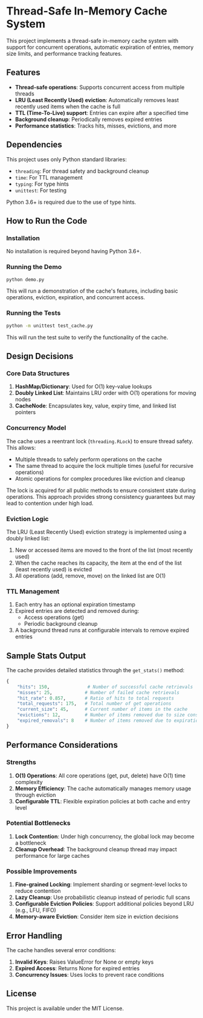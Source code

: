 # Thread-Safe In-Memory Cache System

This project implements a thread-safe in-memory cache system with support for concurrent operations, automatic expiration of entries, memory size limits, and performance tracking features.

## Features

- **Thread-safe operations**: Supports concurrent access from multiple threads
- **LRU (Least Recently Used) eviction**: Automatically removes least recently used items when the cache is full
- **TTL (Time-To-Live) support**: Entries can expire after a specified time
- **Background cleanup**: Periodically removes expired entries
- **Performance statistics**: Tracks hits, misses, evictions, and more

## Dependencies

This project uses only Python standard libraries:

- `threading`: For thread safety and background cleanup
- `time`: For TTL management
- `typing`: For type hints
- `unittest`: For testing

Python 3.6+ is required due to the use of type hints.

## How to Run the Code

### Installation

No installation is required beyond having Python 3.6+.

### Running the Demo

```bash
python demo.py
```

This will run a demonstration of the cache's features, including basic operations, eviction, expiration, and concurrent access.

### Running the Tests

```bash
python -m unittest test_cache.py
```

This will run the test suite to verify the functionality of the cache.

## Design Decisions

### Core Data Structures

1. **HashMap/Dictionary**: Used for O(1) key-value lookups
2. **Doubly Linked List**: Maintains LRU order with O(1) operations for moving nodes
3. **CacheNode**: Encapsulates key, value, expiry time, and linked list pointers

### Concurrency Model

The cache uses a reentrant lock (`threading.RLock`) to ensure thread safety. This allows:

- Multiple threads to safely perform operations on the cache
- The same thread to acquire the lock multiple times (useful for recursive operations)
- Atomic operations for complex procedures like eviction and cleanup

The lock is acquired for all public methods to ensure consistent state during operations. This approach provides strong consistency guarantees but may lead to contention under high load.

### Eviction Logic

The LRU (Least Recently Used) eviction strategy is implemented using a doubly linked list:

1. New or accessed items are moved to the front of the list (most recently used)
2. When the cache reaches its capacity, the item at the end of the list (least recently used) is evicted
3. All operations (add, remove, move) on the linked list are O(1)

### TTL Management

1. Each entry has an optional expiration timestamp
2. Expired entries are detected and removed during:
   - Access operations (get)
   - Periodic background cleanup
3. A background thread runs at configurable intervals to remove expired entries

## Sample Stats Output

The cache provides detailed statistics through the `get_stats()` method:

```python
{
    "hits": 150,              # Number of successful cache retrievals
    "misses": 25,            # Number of failed cache retrievals
    "hit_rate": 0.857,       # Ratio of hits to total requests
    "total_requests": 175,   # Total number of get operations
    "current_size": 45,      # Current number of items in the cache
    "evictions": 12,         # Number of items removed due to size constraints
    "expired_removals": 8    # Number of items removed due to expiration
}
```

## Performance Considerations

### Strengths

1. **O(1) Operations**: All core operations (get, put, delete) have O(1) time complexity
2. **Memory Efficiency**: The cache automatically manages memory usage through eviction
3. **Configurable TTL**: Flexible expiration policies at both cache and entry level

### Potential Bottlenecks

1. **Lock Contention**: Under high concurrency, the global lock may become a bottleneck
2. **Cleanup Overhead**: The background cleanup thread may impact performance for large caches

### Possible Improvements

1. **Fine-grained Locking**: Implement sharding or segment-level locks to reduce contention
2. **Lazy Cleanup**: Use probabilistic cleanup instead of periodic full scans
3. **Configurable Eviction Policies**: Support additional policies beyond LRU (e.g., LFU, FIFO)
4. **Memory-aware Eviction**: Consider item size in eviction decisions

## Error Handling

The cache handles several error conditions:

1. **Invalid Keys**: Raises ValueError for None or empty keys
2. **Expired Access**: Returns None for expired entries
3. **Concurrency Issues**: Uses locks to prevent race conditions

## License

This project is available under the MIT License.
